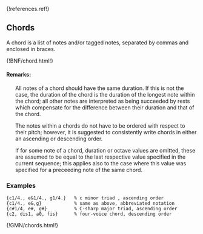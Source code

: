 {!references.ref!}

## Chords

A chord is a list of notes and/or tagged notes, separated by commas and enclosed in braces.

{!BNF/chord.html!}


#### Remarks:
<ul>
All notes of a chord should have the same duration.   
If this is not the case, the duration of the chord is the duration of the longest note within the
chord; all other notes are interpreted as being succeeded by rests which compensate for the
difference between their duration and that of the chord.

The notes within a chords do not have to be ordered with respect to their pitch; however, it is
suggested to consistently write chords in either an ascending or descending order.

If for some note of a chord, duration or octave values are omitted, these are assumed to be
equal to the last respective value specified in the current sequence; this applies also to the case
where this value was specified for a preceeding note of the same chord.
</ul>

### Examples
~~~~~~
{c1/4., e&1/4., g1/4.}   % c minor triad , ascending order   
{c1/4., e&,g}            % same as above, abbreviated notation   
{c#1/4, e#, g#}          % C-sharp major triad, ascending order   
{c2, dis1, a0, fis}      % four-voice chord, descending order   
~~~~~~
{!GMN/chords.html!}

<!-- 
### Chord Sequences
A chord sequence is a generalized note sequence, where instead of individual notes, chords may also
appear.

Remarks:

Chord sequences may contain chords as well as notes and rests.
The chords within a sequence need not all have the same number of notes.

Examples:
\[ {c1/4,e,g} {c,f,a} {d,f,h} {c1/2,g1,c2} ] % progression of triads   
\[ _/8 \slur(c1 d e) {fis/2, ais} e/2 ]  % mixed notes and chords
 -->

